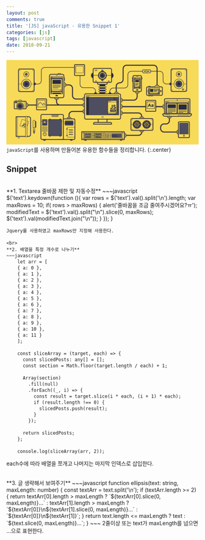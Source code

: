 ```yaml
---
layout: post
comments: true
title: '[JS] javaScript - 유용한 Snippet 1'
categories: [js]
tags: [javascript]
date: 2018-09-21
---
```

![headerimg](/assets/img/subcate/javascript.gif)
`javaScript`를 사용하며 만들어본 유용한 함수들을 정리합니다.
{:.center}

## Snippet


<br>
**1. Textarea 줄바꿈 제한 및 자동수정**
~~~javascript
    $('text').keydown(function (){
        var rows = $('text').val().split('\n').length;
        var maxRows = 10;
        if( rows > maxRows) {
            alert('줄바꿈을 조금 줄여주시겠어요?ㅠ');
            modifiedText = $('text').val().split("\n").slice(0, maxRows);
            $('text').val(modifiedText.join("\n"));
        }
    });
}

~~~
Jquery를 사용하였고 maxRows만 지정해 사용한다.

<br>
**2. 배열을 특정 개수로 나누기**
~~~javascript
    let arr = [
    { a: 0 },
    { a: 1 },
    { a: 2 },
    { a: 3 },
    { a: 4 },
    { a: 5 },
    { a: 6 },
    { a: 7 },
    { a: 8 },
    { a: 9 },
    { a: 10 },
    { a: 11 }
    ];

    const sliceArray = (target, each) => {
      const slicedPosts: any[] = [];
      const section = Math.floor(target.length / each) + 1;

      Array(section)
        .fill(null)
        .forEach((_, i) => {
          const result = target.slice(i * each, (i + 1) * each);
          if (result.length !== 0) {
            slicedPosts.push(result);
          }
        });

      return slicedPosts;
    };

    console.log(sliceArray(arr, 2));
~~~
each수에 따라 배열을 쪼개고 나머지는 마지막 인덱스로 삽입한다.


<br>
**3. 글 생략해서 보여주기**
~~~javascript
function ellipsis(text: string, maxLength: number) {
  const textArr = text.split('\n');
  if (textArr.length >= 2) {
    return textArr[0].length > maxLength
      ? `${textArr[0].slice(0, maxLength)}...`
      : textArr[1].length > maxLength
        ? `${textArr[0]}\n${textArr[1].slice(0, maxLength)}...`
        : `${textArr[0]}\n${textArr[1]}`;
  }
  return text.length <= maxLength ? text : `${text.slice(0, maxLength)}...`;
}
~~~
2줄이상 또는 text가 maxLength를 넘으면 ...으로 표현한다.



